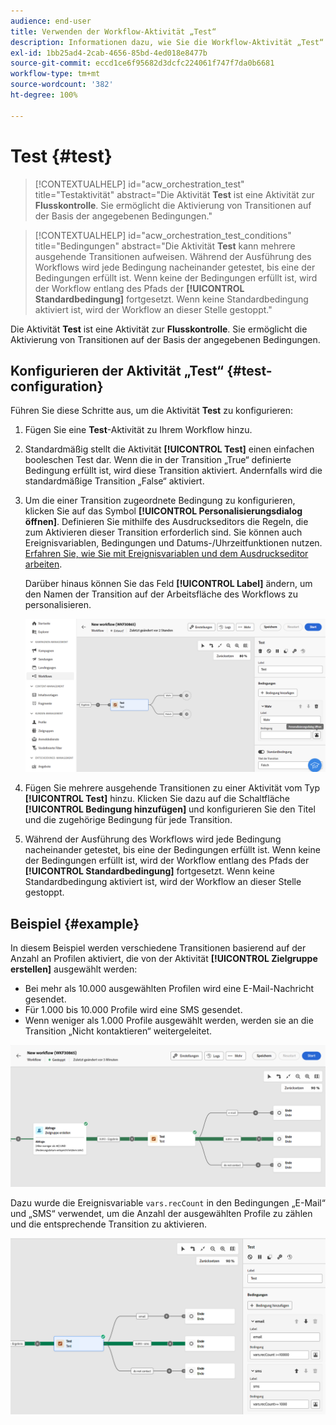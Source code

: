 ```yaml
---
audience: end-user
title: Verwenden der Workflow-Aktivität „Test“
description: Informationen dazu, wie Sie die Workflow-Aktivität „Test“ verwenden
exl-id: 1bb25ad4-2cab-4656-85bd-4ed018e8477b
source-git-commit: eccd1ce6f95682d3dcfc224061f747f7da0b6681
workflow-type: tm+mt
source-wordcount: '382'
ht-degree: 100%

---
```



# Test {#test}

>[!CONTEXTUALHELP]
>id="acw_orchestration_test"
>title="Testaktivität"
>abstract="Die Aktivität **Test** ist eine Aktivität zur **Flusskontrolle**. Sie ermöglicht die Aktivierung von Transitionen auf der Basis der angegebenen Bedingungen."

>[!CONTEXTUALHELP]
>id="acw_orchestration_test_conditions"
>title="Bedingungen"
>abstract="Die Aktivität **Test** kann mehrere ausgehende Transitionen aufweisen. Während der Ausführung des Workflows wird jede Bedingung nacheinander getestet, bis eine der Bedingungen erfüllt ist. Wenn keine der Bedingungen erfüllt ist, wird der Workflow entlang des Pfads der **[!UICONTROL Standardbedingung]** fortgesetzt. Wenn keine Standardbedingung aktiviert ist, wird der Workflow an dieser Stelle gestoppt."

Die Aktivität **Test** ist eine Aktivität zur **Flusskontrolle**. Sie ermöglicht die Aktivierung von Transitionen auf der Basis der angegebenen Bedingungen.

## Konfigurieren der Aktivität „Test“ {#test-configuration}

Führen Sie diese Schritte aus, um die Aktivität **Test** zu konfigurieren:

1. Fügen Sie eine **Test**-Aktivität zu Ihrem Workflow hinzu.

1. Standardmäßig stellt die Aktivität **[!UICONTROL Test]** einen einfachen booleschen Test dar. Wenn die in der Transition „True“ definierte Bedingung erfüllt ist, wird diese Transition aktiviert. Andernfalls wird die standardmäßige Transition „False“ aktiviert.

1. Um die einer Transition zugeordnete Bedingung zu konfigurieren, klicken Sie auf das Symbol **[!UICONTROL Personalisierungsdialog öffnen]**. Definieren Sie mithilfe des Ausdruckseditors die Regeln, die zum Aktivieren dieser Transition erforderlich sind. Sie können auch Ereignisvariablen, Bedingungen und Datums-/Uhrzeitfunktionen nutzen. [Erfahren Sie, wie Sie mit Ereignisvariablen und dem Ausdruckseditor arbeiten](../event-variables.md).

   Darüber hinaus können Sie das Feld **[!UICONTROL Label]** ändern, um den Namen der Transition auf der Arbeitsfläche des Workflows zu personalisieren.

   ![Standardkonfiguration der Aktivität „Test“](../assets/workflow-test-default.png)

1. Fügen Sie mehrere ausgehende Transitionen zu einer Aktivität vom Typ **[!UICONTROL Test]** hinzu. Klicken Sie dazu auf die Schaltfläche **[!UICONTROL Bedingung hinzufügen]** und konfigurieren Sie den Titel und die zugehörige Bedingung für jede Transition.

1. Während der Ausführung des Workflows wird jede Bedingung nacheinander getestet, bis eine der Bedingungen erfüllt ist. Wenn keine der Bedingungen erfüllt ist, wird der Workflow entlang des Pfads der **[!UICONTROL Standardbedingung]** fortgesetzt. Wenn keine Standardbedingung aktiviert ist, wird der Workflow an dieser Stelle gestoppt.

## Beispiel {#example}

In diesem Beispiel werden verschiedene Transitionen basierend auf der Anzahl an Profilen aktiviert, die von der Aktivität **[!UICONTROL Zielgruppe erstellen]** ausgewählt werden:
* Bei mehr als 10.000 ausgewählten Profilen wird eine E-Mail-Nachricht gesendet.
* Für 1.000 bis 10.000 Profile wird eine SMS gesendet.
* Wenn weniger als 1.000 Profile ausgewählt werden, werden sie an die Transition „Nicht kontaktieren“ weitergeleitet.

![Beispiel für Transitionen der Aktivität „Test“](../assets/workflow-test-example.png)

Dazu wurde die Ereignisvariable `vars.recCount` in den Bedingungen „E-Mail“ und „SMS“ verwendet, um die Anzahl der ausgewählten Profile zu zählen und die entsprechende Transition zu aktivieren.

![Beispiel für die Konfiguration der Aktivität „Test“](../assets/workflow-test-example-config.png)
